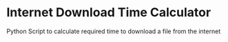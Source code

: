 # Internet Download Time Calculator
 Python Script to calculate required time to download a file from the internet
